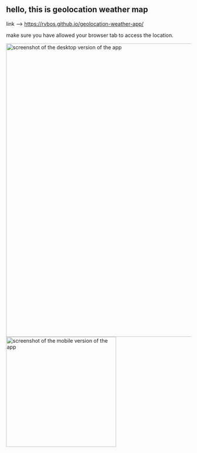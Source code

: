 ## hello, this is geolocation weather map

link --> https://rvbos.github.io/geolocation-weather-app/

make sure you have allowed your browser tab to access the location.

<img src="https://user-images.githubusercontent.com/115529749/219709908-3cf71cb9-2cbb-42f0-b34e-0c89ca7b81a5.png" alt="screenshot of the desktop version of the app" width="800px">
<img src="https://user-images.githubusercontent.com/115529749/219712206-3638b465-8b57-4adf-b935-114a99ad399d.jpg" alt="screenshot of the mobile version of the app" width="300px">
